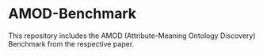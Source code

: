 # AMOD-Benchmark
This repository includes the AMOD (Attribute-Meaning Ontology Discovery) Benchmark from the respective paper.
